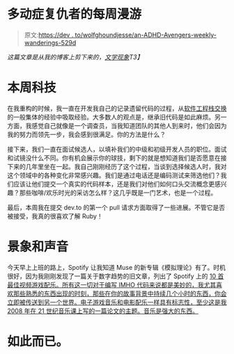 # 多动症复仇者的每周漫游

> 原文:[https://dev . to/wolfghoundjesse/an-ADHD-Avengers-weekly-wanderings-529d](https://dev.to/wolfhoundjesse/an-adhd-avengers-weekly-wanderings-529d)

*这篇文章是从我的博客上剪下来的，[文学现象](https://wolfhoundjesse.wordpress.com)T3】*

# 本周科技

在我重构的时候，我一直在开发我自己的记录遗留代码的过程，从[软件工程栈交换](https://softwareengineering.stackexchange.com/)的一般集体的经验中吸取经验。大多数人的观点是，继承旧代码是如此麻烦。另一方面，我感觉自己就像是一个调查员，当我知道团队的其他人到来时，他们会因为我的努力而领先一步，我会感到很满足。你的方法是什么？

接下来，我们一直在面试候选人，以填补我们的中级和初级开发人员的职位。面试和试镜没什么不同。你有机会展示你的球技，剩下的就是想知道我们是否愿意在接下来的几年里坐在一起。我自己刚刚经历了这个过程，当谈到选择候选人时，我对这个领域中的各种变化非常感兴趣。我们是通过电话还是编码测试来筛选他们？我们应该让他们提交一个真实的代码样本，还是我们对他们如何口头交流概念更感兴趣？那些咖啡/欢乐时光的采访怎么样？这几乎既是一门艺术，也是一个过程。

最后，本周我在提交 dev.to 的第一个 pull 请求方面取得了一些进展。不管它是否被接受，我真的很喜欢了解 Ruby！

# 景象和声音

今天早上上班的路上，Spotify 让我知道 Muse 的新专辑《模拟理论》有了。时机很好，因为我刚刚发现了一篇关于数字趋势的旧文章，列出了 Spotify 上的 [10 首最佳视频游戏配乐。所有这一切对于编写 IMHO 代码来说都是美妙的，我尤其喜欢那些熟悉的东西出现的时刻，那些在你的故事背景中持续几个小时的东西，你会立即被传送到另一个世界。电子游戏音乐和电影配乐一样具有标志性，至少这是我 2008 年在 21 世纪音乐课上写的一篇论文的主题。音乐是强大的东西。](https://www.digitaltrends.com/gaming/10-best-video-game-soundtracks-on-spotify/)

# 如此而已。